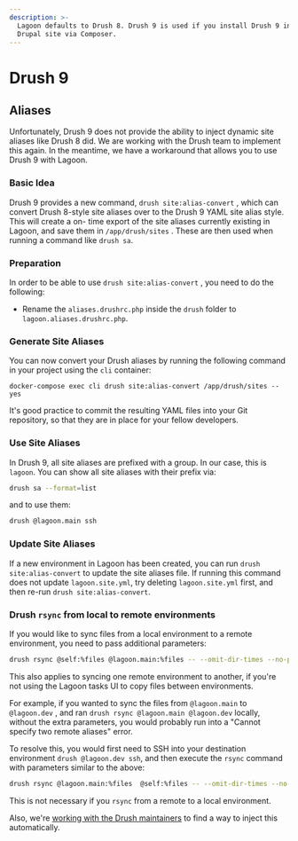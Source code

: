 ```yaml
---
description: >-
  Lagoon defaults to Drush 8. Drush 9 is used if you install Drush 9 into your
  Drupal site via Composer.
---
```


# Drush 9

## Aliases

Unfortunately, Drush 9 does not provide the ability to inject dynamic site aliases like Drush 8 did. We are working with the Drush team to implement this again. In the meantime, we have a workaround that allows you to use Drush 9 with Lagoon.

### Basic Idea

Drush 9 provides a new command, `drush site:alias-convert` , which can convert Drush 8-style site aliases over to the Drush 9 YAML site alias style. This will create a on- time export of the site aliases currently existing in Lagoon, and save them in `/app/drush/sites` . These are then used when running a command like `drush sa`.

### Preparation

In order to be able to use `drush site:alias-convert` , you need to do the following:

* Rename the `aliases.drushrc.php` inside the `drush` folder to `lagoon.aliases.drushrc.php`.

### Generate Site Aliases

You can now convert your Drush aliases by running the following command in your project using the `cli` container:

```text title="Generate Site Aliases"
docker-compose exec cli drush site:alias-convert /app/drush/sites --yes
```

It's good practice to commit the resulting YAML files into your Git repository, so that they are in place for your fellow developers.

### Use Site Aliases

In Drush 9, all site aliases are prefixed with a group. In our case, this is `lagoon`. You can show all site aliases with their prefix via:

```bash title="Show all site aliases"
drush sa --format=list
```

and to use them:

```bash title="Using Drush site alias"
drush @lagoon.main ssh
```

### Update Site Aliases

If a new environment in Lagoon has been created, you can run `drush site:alias-convert` to update the site aliases file. If running this command does not update `lagoon.site.yml`, try deleting `lagoon.site.yml` first, and then re-run `drush site:alias-convert`.

### Drush `rsync` from local to remote environments

If you would like to sync files from a local environment to a remote environment, you need to pass additional parameters:

```bash title="Drush rsync"
drush rsync @self:%files @lagoon.main:%files -- --omit-dir-times --no-perms --no-group --no-owner --chmod=ugo=rwX
```

This also applies to syncing one remote environment to another, if you're not using the Lagoon tasks UI to copy files between environments.

For example, if you wanted to sync the files from `@lagoon.main` to `@lagoon.dev` , and ran `drush rsync @lagoon.main @lagoon.dev` locally, without the extra parameters, you would probably run into a "Cannot specify two remote aliases" error.

To resolve this, you would first need to SSH into your destination environment `drush @lagoon.dev ssh`, and then execute the `rsync` command with parameters similar to the above:

```bash title="Drush rsync"
drush rsync @lagoon.main:%files  @self:%files -- --omit-dir-times --no-perms --no-group --no-owner --chmod=ugo=rwX
```

This is not necessary if you `rsync` from a remote to a local environment.

Also, we're [working with the Drush maintainers](https://github.com/drush-ops/drush/issues/3491) to find a way to inject this automatically.
